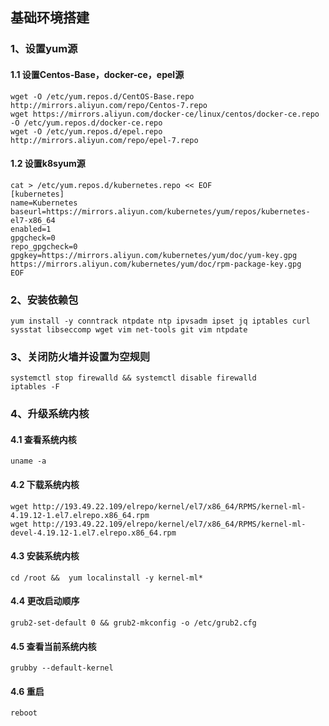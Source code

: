 ## 基础环境搭建
### 1、设置yum源
#### 1.1 设置Centos-Base，docker-ce，epel源
```shell script
wget -O /etc/yum.repos.d/CentOS-Base.repo http://mirrors.aliyun.com/repo/Centos-7.repo
wget https://mirrors.aliyun.com/docker-ce/linux/centos/docker-ce.repo -O /etc/yum.repos.d/docker-ce.repo
wget -O /etc/yum.repos.d/epel.repo http://mirrors.aliyun.com/repo/epel-7.repo
```
#### 1.2 设置k8syum源
```shell script
cat > /etc/yum.repos.d/kubernetes.repo << EOF
[kubernetes]
name=Kubernetes
baseurl=https://mirrors.aliyun.com/kubernetes/yum/repos/kubernetes-el7-x86_64
enabled=1
gpgcheck=0
repo_gpgcheck=0
gpgkey=https://mirrors.aliyun.com/kubernetes/yum/doc/yum-key.gpg 
https://mirrors.aliyun.com/kubernetes/yum/doc/rpm-package-key.gpg
EOF
```
### 2、安装依赖包
```shell script
yum install -y conntrack ntpdate ntp ipvsadm ipset jq iptables curl sysstat libseccomp wget vim net-tools git vim ntpdate
```
### 3、关闭防火墙并设置为空规则
```shell script
systemctl stop firewalld && systemctl disable firewalld
iptables -F
```

### 4、升级系统内核
#### 4.1 查看系统内核
```shell script
uname -a
```
#### 4.2 下载系统内核
```shell script
wget http://193.49.22.109/elrepo/kernel/el7/x86_64/RPMS/kernel-ml-4.19.12-1.el7.elrepo.x86_64.rpm
wget http://193.49.22.109/elrepo/kernel/el7/x86_64/RPMS/kernel-ml-devel-4.19.12-1.el7.elrepo.x86_64.rpm
```
#### 4.3 安装系统内核
```shell script
cd /root &&  yum localinstall -y kernel-ml*
```
#### 4.4 更改启动顺序
```shell script
grub2-set-default 0 && grub2-mkconfig -o /etc/grub2.cfg
```
#### 4.5 查看当前系统内核
```shell script
grubby --default-kernel
```
#### 4.6 重启
```shell script
reboot
```
